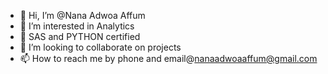 - 👋 Hi, I’m @Nana Adwoa Affum
- 👀 I’m interested in Analytics
- 🌱 SAS and PYTHON certified
- 💞️ I’m looking to collaborate on projects
- 📫 How to reach me by phone and email@nanaadwoaaffum@gmail.com

<!---
101491357/101491357 is a ✨ special ✨ repository because its `README.md` (this file) appears on your GitHub profile.
You can click the Preview link to take a look at your changes.
--->

